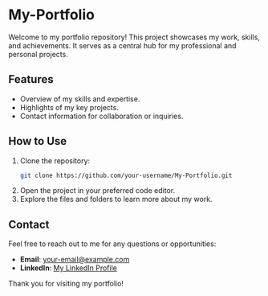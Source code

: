 # My-Portfolio

Welcome to my portfolio repository! This project showcases my work, skills, and achievements. It serves as a central hub for my professional and personal projects.

## Features

- Overview of my skills and expertise.
- Highlights of my key projects.
- Contact information for collaboration or inquiries.

## How to Use

1. Clone the repository:
    ```bash
    git clone https://github.com/your-username/My-Portfolio.git
    ```
2. Open the project in your preferred code editor.
3. Explore the files and folders to learn more about my work.

## Contact

Feel free to reach out to me for any questions or opportunities:
- **Email**: your-email@example.com
- **LinkedIn**: [My LinkedIn Profile](https://www.linkedin.com/in/sumiaya-aiman-9b1a20349)

Thank you for visiting my portfolio!
